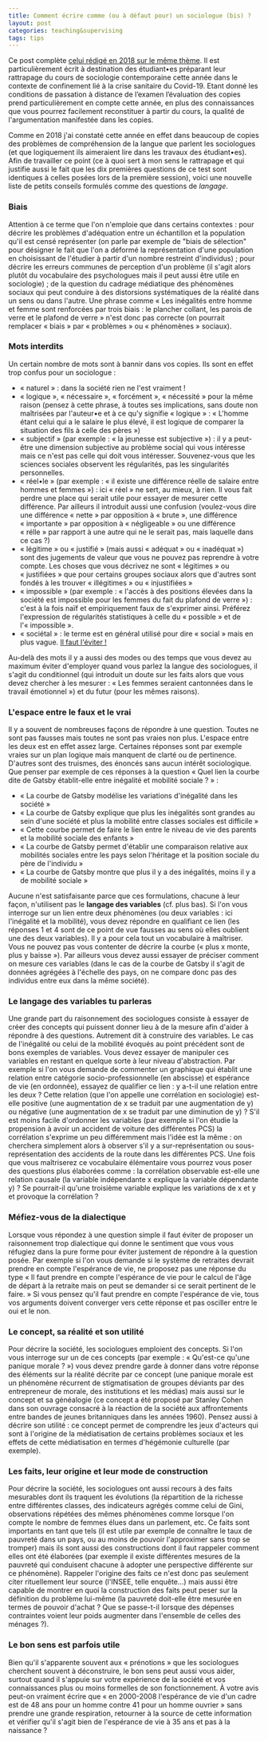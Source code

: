 ```yaml
---
title: Comment écrire comme (ou à défaut pour) un sociologue (bis) ?
layout: post
categories: teaching&supervising
tags: tips
---
```


Ce post complète [celui rédigé en 2018 sur le même thème](https://gillesbastin.github.io/teaching&supervising/2018/06/12/%C3%89crire-comme-un-sociologue.html). Il est particulièrement écrit à destination des étudiant•es préparant leur rattrapage du cours de sociologie contemporaine cette année dans le contexte de confinement lié à la crise sanitaire du Covid-19. Etant donné les conditions de passation à distance de l’examen l’évaluation des copies prend particulièrement en compte cette année, en plus des connaissances que vous pourrez facilement reconstituer à partir du cours, la qualité de l'argumentation manifestée dans les copies.

Comme en 2018 j'ai constaté cette année en effet dans beaucoup de copies des problèmes de compréhension de la langue que parlent les sociologues (et que logiquement ils aimeraient lire dans les travaux des étudiant•es). Afin de travailler ce point (ce à quoi sert à mon sens le rattrapage et qui justifie aussi le fait que les dix premières questions de ce test sont identiques à celles posées lors de la première session), voici une nouvelle liste de petits conseils formulés comme des questions de <i>langage</i>.

<h3>Biais</h3>

Attention à ce terme que l'on n'emploie que dans certains contextes : pour décrire les problèmes d'adéquation entre un échantillon et la population qu'il est censé représenter (on parle par exemple de "biais de sélection" pour désigner le fait que l'on a déformé la représentation d'une population en choisissant de l'étudier à partir d'un nombre restreint d'individus) ; pour décrire les erreurs communes de perception d'un problème (il s'agit alors plutôt du vocabulaire des psychologues mais il peut aussi être utile en sociologie) ; de la question du cadrage médiatique des phénomènes sociaux qui peut conduire à des distorsions systématiques de la réalité dans un sens ou dans l'autre. Une phrase comme « Les inégalités entre homme et femme sont renforcées par trois biais : le plancher collant, les parois de verre et le plafond de verre » n'est donc pas correcte (on pourrait remplacer « biais » par « problèmes » ou « phénomènes » sociaux).

<h3>Mots interdits</h3>

Un certain nombre de mots sont à bannir dans vos copies. Ils sont en effet trop confus pour un sociologue :

- « naturel » : dans la société rien ne l'est vraiment !
- « logique », « nécessaire », « forcément », « nécessité » pour la même raison (pensez à cette phrase, à toutes ses implications, sans doute non maîtrisées par l'auteur•e et à ce qu'y signifie « logique » : « L'homme étant celui qui a le salaire le plus élevé, il est logique de comparer la situation des fils à celle des pères »)
- « subjectif » (par exemple : « la jeunesse est subjective ») : il y a peut-être une dimension subjective au problème social qui vous intéresse mais ce n'est pas celle qui doit vous intéresser. Souvenez-vous que les sciences sociales observent les régularités, pas les singularités personnelles.
- « réel•le » (par exemple : « il existe une différence réelle de salaire entre hommes et femmes ») : ici « réel » ne sert, au mieux, à rien. Il vous fait perdre une place qui serait utile pour essayer de mesurer cette différence. Par ailleurs il introduit aussi une confusion (voulez-vous dire une différence « nette » par opposition à « brute », une différence « importante » par opposition à « négligeable » ou une différence « rélle » par rapport à une autre qui ne le serait pas, mais laquelle dans ce cas ?)
- « légitime » ou « justifié » (mais aussi « adéquat » ou « inadéquat ») sont des jugements de valeur que vous ne pouvez pas reprendre à votre compte. Les choses que vous décrivez ne sont « légitimes » ou « justifiées » que pour certains groupes sociaux alors que d'autres sont fondés à les trouver « illégitimes » ou « injustifiées »
- « impossible » (par exemple : « l'accès à des positions élevées dans la société est impossible pour les femmes du fait du plafond de verre ») : c'est à la fois naïf et empiriquement faux de s'exprimer ainsi. Préférez l'expression de régularités statistiques à celle du « possible » et de l'« impossible ».
- « sociétal » : le terme est en général utilisé pour dire « social » mais en plus vague. [Il faut l'éviter !](https://www.persee.fr/doc/rfsoc_0035-2969_1991_num_32_4_4079)

Au-delà des mots il y a aussi des modes ou des temps que vous devez au maximum éviter d'employer quand vous parlez la langue des sociologues, il s'agit du conditionnel (qui introduit un doute sur les faits alors que vous devez chercher à les mesurer : « Les femmes seraient cantonnées dans le travail émotionnel ») et du futur (pour les mêmes raisons).

<h3>L'espace entre le faux et le vrai</h3>

Il y a souvent de nombreuses façons de répondre à une question. Toutes ne sont pas fausses mais toutes ne sont pas vraies non plus. L'espace entre les deux est en effet assez large. Certaines réponses sont par exemple vraies sur un plan logique mais manquent de clarté ou de pertinence. D'autres sont des truismes, des énoncés sans aucun intérêt sociologique. Que penser par exemple de ces réponses à la question « Quel lien la courbe dite de Gatsby établit-elle entre inégalité et mobilité sociale ? » :

- « La courbe de Gatsby modélise les variations d'inégalité dans les société »
- « La courbe de Gatsby explique que plus les inégalités sont grandes au sein d'une société et plus la mobilité entre classes sociales est difficile »
- « Cette courbe permet de faire le lien entre le niveau de vie des parents et la mobilité sociale des enfants »
- « La courbe de Gatsby permet d'établir une comparaison relative aux mobilités sociales entre les pays selon l'héritage et la position sociale du père de l'individu »
- « La courbe de Gatsby montre que plus il y a des inégalités, moins il y a de mobilité sociale »

Aucune n'est satisfaisante parce que ces formulations, chacune à leur façon, n'utilisent pas le <b>langage des variables</b> (cf. plus bas). Si l'on vous interroge sur un lien entre deux phénomènes (ou deux variables : ici l'inégalité et la mobilité), vous devez répondre en qualifiant ce lien (les réponses 1 et 4 sont de ce point de vue fausses au sens où elles oublient une des deux variables). Il y a pour cela tout un vocabulaire à maîtriser. Vous ne pouvez pas vous contenter de décrire la courbe (« plus x monte, plus y baisse »). Par ailleurs vous devez aussi essayer de préciser comment on mesure ces variables (dans le cas de la courbe de Gatsby il s'agit de données agrégées à l'échelle des pays, on ne compare donc pas des individus entre eux dans la même société).

<h3>Le langage des variables tu parleras</h3>

Une grande part du raisonnement des sociologues consiste à essayer de créer des concepts qui puissent donner lieu à de la mesure afin d'aider à répondre à des questions. Autrement dit à construire des variables. Le cas de l'inégalité ou celui de la mobilité évoqués au point précédent sont de bons exemples de variables. Vous devez essayer de manipuler ces variables en restant en quelque sorte à leur niveau d'abstraction. Par exemple si l'on vous demande de commenter un graphique qui établit une relation entre catégorie socio-professionnelle (en abscisse) et espérance de vie (en ordonnée), essayez de qualifier ce lien : y a-t-il une relation entre les deux ? Cette relation (que l'on appelle une corrélation en sociologie) est-elle positive (une augmentation de x se traduit par une augmentation de y) ou négative (une augmentation de x se traduit par une diminution de y) ? S'il est moins facile d'ordonner les variables (par exemple si l'on étudie la propension à avoir un accident de voiture des différentes PCS) la corrélation s'exprime un peu différemment mais l'idée est la même : on cherchera simplement alors à observer s'il y a sur-représentation ou sous-représentation des accidents de la route dans les différentes PCS. Une fois que vous maîtriserez ce vocabulaire élémentaire vous pourrez vous poser des questions plus élaborées comme : la corrélation observable est-elle une relation causale (la variable indépendante x explique la variable dépendante y) ? Se pourrait-il qu'une troisième variable explique les variations de x et y et provoque la corrélation ?

<h3>Méfiez-vous de la dialectique</h3>

Lorsque vous répondez à une question simple il faut éviter de proposer un raisonnement trop dialectique qui donne le sentiment que vous vous réfugiez dans la pure forme pour éviter justement de répondre à la question posée. Par exemple si l'on vous demande si le système de retraites devrait prendre en compte l'espérance de vie, ne proposez pas une réponse du type « Il faut prendre en compte l'espérance de vie pour le calcul de l'âge de départ à la retraite mais on peut se demander si ce serait pertinent de le faire. » Si vous pensez qu'il faut prendre en compte l'espérance de vie, tous vos arguments doivent converger vers cette réponse et pas osciller entre le oui et le non.

<h3>Le concept, sa réalité et son utilité</h3>

Pour décrire la société, les sociologues emploient des concepts. Si l'on vous interroge sur un de ces concepts (par exemple : « Qu'est-ce qu'une panique morale ? ») vous devez prendre garde à donner dans votre réponse des éléments sur la réalité décrite par ce concept (une panique morale est un phénomène récurrent de stigmatisation de groupes déviants par des entrepreneur de morale, des institutions et les médias) mais aussi sur le concept et sa généalogie (ce concept a été proposé par Stanley Cohen dans son ouvrage consacré à la réaction de la société aux affrontements entre bandes de jeunes britanniques dans les années 1960). Pensez aussi à décrire son utilité : ce concept permet de comprendre les jeux d'acteurs qui sont à l'origine de la médiatisation de certains problèmes sociaux et les effets de cette médiatisation en termes d'hégémonie culturelle (par exemple).

<h3>Les faits, leur origine et leur mode de construction</h3>

Pour décrire la société, les sociologues ont aussi recours à des faits mesurables dont ils traquent les évolutions (la répartition de la richesse entre différentes classes, des indicateurs agrégés comme celui de Gini, observations répétées des mêmes phénomènes comme lorsque l'on compte le nombre de femmes élues dans un parlement, etc. Ce faits sont importants en tant que tels (il est utile par exemple de connaître le taux de pauvreté dans un pays, ou au moins de pouvoir l'approximer sans trop se tromper) mais ils sont aussi des constructions dont il faut rappeler comment elles ont été élaborées (par exemple il existe différentes mesures de la pauvreté qui conduisent chacune à adopter une perspective différente sur ce phénomène). Rappeler l'origine des faits ce n'est donc pas seulement citer rituellement leur source (l'INSEE, telle enquête…) mais aussi être capable de montrer en quoi la construction des faits peut peser sur la définition du problème lui-même (la pauvreté doit-elle être mesurée en termes de pouvoir d'achat ? Que se passe-t-il lorsque des dépenses contraintes voient leur poids augmenter dans l'ensemble de celles des ménages ?).

<h3>Le bon sens est parfois utile</h3>

Bien qu'il s'apparente souvent aux « prénotions » que les sociologues cherchent souvent à déconstruire, le bon sens peut aussi vous aider, surtout quand il s'appuie sur votre expérience de la société et vos connaissances plus ou moins formelles de son fonctionnement. À votre avis peut-on vraiment écrire que « en 2000-2008 l'espérance de vie d'un cadre est de 48 ans pour un homme contre 41 pour un homme ouvrier » sans prendre une grande respiration, retourner à la source de cette information et vérifier qu'il s'agit bien de l'espérance de vie à 35 ans et pas à la naissance ?
